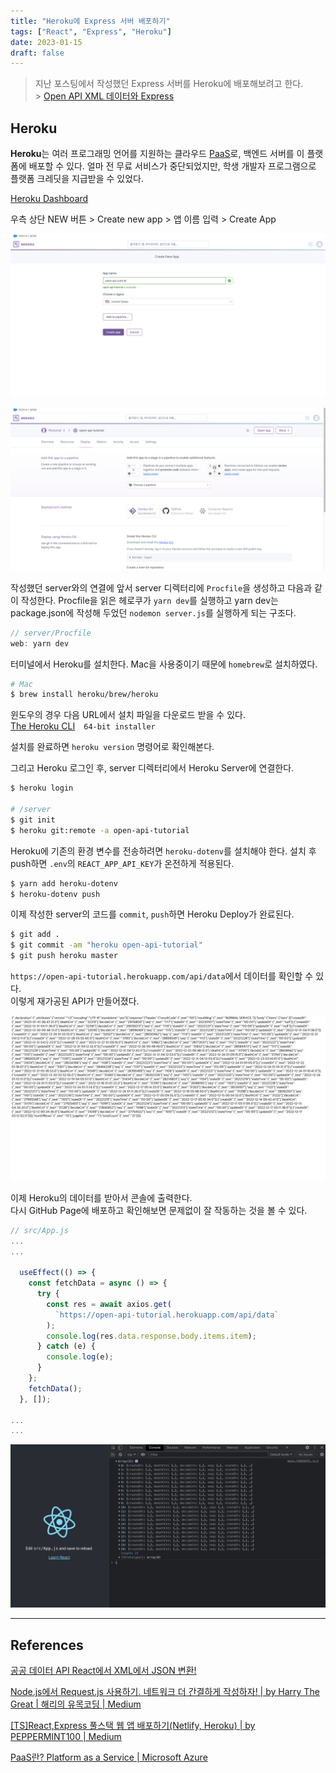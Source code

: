 ```yaml
---
title: "Heroku에 Express 서버 배포하기"
tags: ["React", "Express", "Heroku"]
date: 2023-01-15
draft: false
---
```


> 지난 포스팅에서 작성했던 Express 서버를 Heroku에 배포해보려고 한다.<br /> > <a href="https://yhuj79.github.io/blog/230104" target="_blank">Open API XML 데이터와 Express</a>

## Heroku

**Heroku**는 여러 프로그래밍 언어를 지원하는 클라우드 <a href="https://azure.microsoft.com/ko-kr/resources/cloud-computing-dictionary/what-is-paas" target="_blank">PaaS</a>로, 백엔드 서버를 이 플랫폼에 배포할 수 있다. 얼마 전 무료 서비스가 중단되었지만, 학생 개발자 프로그램으로 플랫폼 크레딧을 지급받을 수 있었다.

<a href="https://dashboard.heroku.com/apps" target="_blank">Heroku Dashboard</a>

우측 상단 NEW 버튼 > Create new app > 앱 이름 입력 > Create App

![230115-01](https://raw.githubusercontent.com/yhuj79/blog-assets/main/230115/230115-01.png)

![230115-02](https://raw.githubusercontent.com/yhuj79/blog-assets/main/230115/230115-02.png)

작성했던 server와의 연결에 앞서 server 디렉터리에 `Procfile`을 생성하고 다음과 같이 작성한다. Procfile을 읽은 헤로쿠가 `yarn dev`를 실행하고 yarn dev는 package.json에 작성해 두었던 `nodemon server.js`를 실행하게 되는 구조다.

```c
// server/Procfile
web: yarn dev
```

터미널에서 Heroku를 설치한다. Mac을 사용중이기 때문에 `homebrew`로 설치하였다.

```bash
# Mac
$ brew install heroku/brew/heroku
```

윈도우의 경우 다음 URL에서 설치 파일을 다운로드 받을 수 있다.<br />
<a href="https://devcenter.heroku.com/articles/heroku-cli#verify-your-installation" target="_blank">The Heroku CLI</a>&emsp;`64-bit installer`

설치를 완료하면 `heroku version` 명령어로 확인해본다.

그리고 Heroku 로그인 후, server 디렉터리에서 Heroku Server에 연결한다.

```bash
$ heroku login

# /server
$ git init
$ heroku git:remote -a open-api-tutorial
```

Heroku에 기존의 환경 변수를 전송하려면 `heroku-dotenv`를 설치해야 한다. 설치 후 push하면 `.env`의 `REACT_APP_API_KEY`가 온전하게 적용된다.

```bash
$ yarn add heroku-dotenv
$ heroku-dotenv push
```

이제 작성한 server의 코드를 `commit`, `push`하면 Heroku Deploy가 완료된다.

```bash
$ git add .
$ git commit -am "heroku open-api-tutorial"
$ git push heroku master
```

`https://open-api-tutorial.herokuapp.com/api/data`에서 데이터를 확인할 수 있다.<br>
이렇게 재가공된 API가 만들어졌다.

![230115-03](https://raw.githubusercontent.com/yhuj79/blog-assets/main/230115/230115-03.png)

이제 Heroku의 데이터를 받아서 콘솔에 출력한다.<br>
다시 GitHub Page에 배포하고 확인해보면 문제없이 잘 작동하는 것을 볼 수 있다.

```javascript
// src/App.js
...
...

  useEffect(() => {
    const fetchData = async () => {
      try {
        const res = await axios.get(
          `https://open-api-tutorial.herokuapp.com/api/data`
        );
        console.log(res.data.response.body.items.item);
      } catch (e) {
        console.log(e);
      }
    };
    fetchData();
  }, []);

...
...
```

![230115-04](https://raw.githubusercontent.com/yhuj79/blog-assets/main/230115/230115-04.png)

---

## References

[공공 데이터 API React에서 XML에서 JSON 변환!](https://velog.io/@vvsogi/%EA%B3%B5%EA%B3%B5-%EB%8D%B0%EC%9D%B4%ED%84%B0-API-React%EC%97%90%EC%84%9C-XML%EC%97%90%EC%84%9C-JSON-%EB%B3%80%ED%99%98)

[Node.js에서 Request.js 사용하기. 네트워크 더 간결하게 작성하자! | by Harry The Great | 해리의 유목코딩 | Medium](https://medium.com/harrythegreat/node-js%EC%97%90%EC%84%9C-request-js-%EC%82%AC%EC%9A%A9%ED%95%98%EA%B8%B0-28744c52f68d)

[[TS]React,Express 풀스택 웹 앱 배포하기(Netlify, Heroku) | by PEPPERMINT100 | Medium](https://krpeppermint100.medium.com/devops-react-express-%EC%95%B1-%EB%B0%B0%ED%8F%AC%ED%95%98%EA%B8%B0-netlify-heroku-b238e057d920)

[PaaS란? Platform as a Service | Microsoft Azure](https://azure.microsoft.com/ko-kr/resources/cloud-computing-dictionary/what-is-paas)
